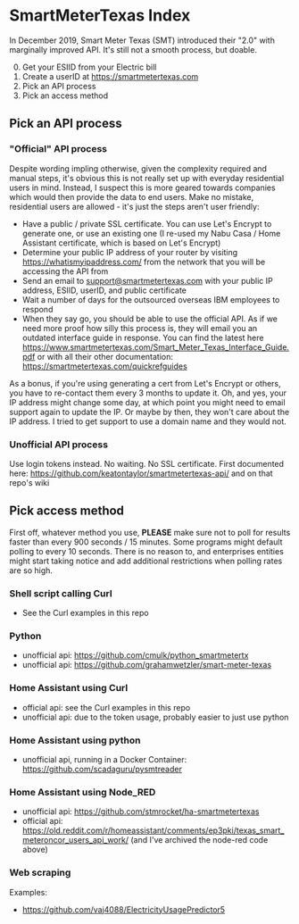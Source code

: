 # SmartMeterTexas Index
In December 2019, Smart Meter Texas (SMT) introduced their "2.0" with marginally improved API.  It's still not a smooth process, but doable.

0. Get your ESIID from your Electric bill
1. Create a userID at https://smartmetertexas.com
2. Pick an API process
3. Pick an access method

## Pick an API process

### "Official" API process

Despite wording impling otherwise, given the complexity required and manual steps, it's obvious this is not really set up with everyday residential users in mind.  Instead, I suspect this is more geared towards companies which would then provide the data to end users. Make no mistake, residential users are allowed - it's just the steps aren't user friendly:

* Have a public / private SSL certificate.  You can use Let's Encrypt to generate one, or use an existing one (I re-used my Nabu Casa / Home Assistant certificate, which is based on Let's Encrypt)
* Determine your public IP address of your router by visiting https://whatismyipaddress.com/ from the network that you will be accessing the API from
* Send an email to support@smartmetertexas.com with your public IP address, ESIID, userID, and public certificate 
* Wait a number of days for the outsourced overseas IBM employees to respond
* When they say go, you should be able to use the official API. As if we need more proof how silly this process is, they will email you an outdated interface guide in response.  You can find the latest here https://www.smartmetertexas.com/Smart_Meter_Texas_Interface_Guide.pdf or with all their other documentation: https://smartmetertexas.com/quickrefguides

As a bonus, if you're using generating a cert from Let's Encrypt or others, you have to re-contact them every 3 months to update it. Oh, and yes, your IP address might change some day, at which point you might need to email support again to update the IP.  Or maybe by then, they won't care about the IP address.  I tried to get support to use a domain name and they would not. 

### Unofficial API process

Use login tokens instead.  No waiting.  No SSL certificate. 
First documented here: https://github.com/keatontaylor/smartmetertexas-api/ and on that repo's wiki


## Pick access method

First off, whatever method you use, **PLEASE** make sure not to poll for results faster than every 900 seconds / 15 minutes.  Some programs might default polling to every 10 seconds. There is no reason to, and enterprises entities might start taking notice and add additional restrictions when polling rates are so high.

### Shell script calling Curl
* See the Curl examples in this repo

### Python
* unofficial api: https://github.com/cmulk/python_smartmetertx
* unofficial api: https://github.com/grahamwetzler/smart-meter-texas

### Home Assistant using Curl
* official api: see the Curl examples in this repo
* unofficial api: due to the token usage, probably easier to just use python

### Home Assistant using python
* unofficial api, running in a Docker Container: https://github.com/scadaguru/pysmtreader

### Home Assistant using Node_RED
* unofficial api: https://github.com/stmrocket/ha-smartmetertexas
* official api: https://old.reddit.com/r/homeassistant/comments/ep3pki/texas_smart_meteroncor_users_api_work/ (and I've archived the node-red code above)

### Web scraping
Examples:
* https://github.com/vaj4088/ElectricityUsagePredictor5
